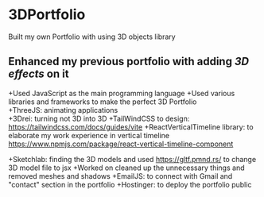# 3DPortfolio
Built my own Portfolio with using 3D objects library

## Enhanced my previous portfolio with adding *3D effects* on it

+Used JavaScript as the main programming language
+Used various libraries and frameworks to make the perfect 3D Portfolio<br>
+ThreeJS: animating applications<br>
+3Drei: turning not 3D into 3D
+TailWindCSS to design: https://tailwindcss.com/docs/guides/vite
+ReactVerticalTimeline library: to elaborate my work experience in vertical timeline
https://www.npmjs.com/package/react-vertical-timeline-component

+Sketchlab: finding the 3D models and used https://gltf.pmnd.rs/ to change 3D model file to jsx
+Worked on cleaned up the unnecessary things and removed meshes and shadows
+EmailJS: to connect with Gmail and "contact" section in the portfolio
+Hostinger: to deploy the portfolio public

